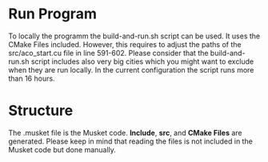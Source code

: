 # Run Program

To locally the programm the build-and-run.sh script can be used. It uses the CMake Files included. However, this requires to adjust the paths of the src/aco_start.cu file in line 591-602. Please consider that the build-and-run.sh script includes also very big cities which you might want to exclude when they are run locally. In the current configuration the script runs more than 16 hours.

# Structure
The .musket file is the Musket code. **Include**, **src**, and **CMake Files** are generated. Please keep in mind that reading the files is not included in the Musket code but done manually. 
